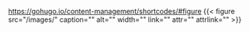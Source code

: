 https://gohugo.io/content-management/shortcodes/#figure
{{< figure src="/images/" caption="" alt="" width="" link="" attr="" attrlink="" >}}